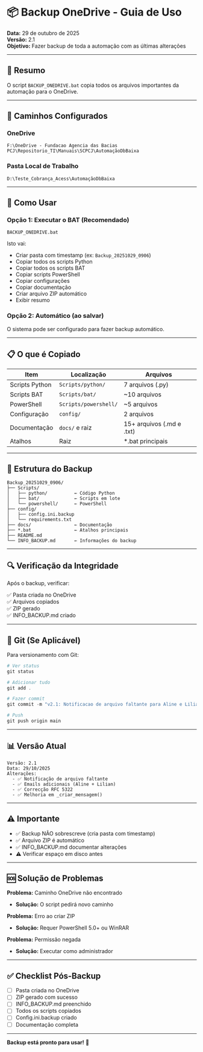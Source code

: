 # 📦 Backup OneDrive - Guia de Uso

**Data:** 29 de outubro de 2025  
**Versão:** 2.1  
**Objetivo:** Fazer backup de toda a automação com as últimas alterações

---

## 🎯 Resumo

O script `BACKUP_ONEDRIVE.bat` copia todos os arquivos importantes da automação para o OneDrive.

---

## 📍 Caminhos Configurados

### OneDrive
```
F:\OneDrive - Fundacao Agencia das Bacias PCJ\Repositorio_TI\Manuais\SCPCJ\AutomaçãoDbBaixa
```

### Pasta Local de Trabalho
```
D:\Teste_Cobrança_Acess\AutomaçãoDbBaixa
```

---

## 🚀 Como Usar

### Opção 1: Executar o BAT (Recomendado)
```batch
BACKUP_ONEDRIVE.bat
```

Isto vai:
- Criar pasta com timestamp (ex: `Backup_20251029_0906`)
- Copiar todos os scripts Python
- Copiar todos os scripts BAT
- Copiar scripts PowerShell
- Copiar configurações
- Copiar documentação
- Criar arquivo ZIP automático
- Exibir resumo

### Opção 2: Automático (ao salvar)
O sistema pode ser configurado para fazer backup automático.

---

## 📋 O que é Copiado

| Item | Localização | Arquivos |
|------|-----------|----------|
| Scripts Python | `Scripts/python/` | 7 arquivos (.py) |
| Scripts BAT | `Scripts/bat/` | ~10 arquivos |
| PowerShell | `Scripts/powershell/` | ~5 arquivos |
| Configuração | `config/` | 2 arquivos |
| Documentação | `docs/` e raiz | 15+ arquivos (.md e .txt) |
| Atalhos | Raiz | *.bat principais |

---

## 📝 Estrutura do Backup

```
Backup_20251029_0906/
├── Scripts/
│   ├── python/          ← Código Python
│   ├── bat/             ← Scripts em lote
│   └── powershell/      ← PowerShell
├── config/
│   ├── config.ini.backup
│   └── requirements.txt
├── docs/                ← Documentação
├── *.bat                ← Atalhos principais
├── README.md
└── INFO_BACKUP.md       ← Informações do backup
```

---

## 🔍 Verificação da Integridade

Após o backup, verificar:

✅ Pasta criada no OneDrive  
✅ Arquivos copiados  
✅ ZIP gerado  
✅ INFO_BACKUP.md criado  

---

## 🌳 Git (Se Aplicável)

Para versionamento com Git:

```powershell
# Ver status
git status

# Adicionar tudo
git add .

# Fazer commit
git commit -m "v2.1: Notificacao de arquivo faltante para Aline e Lilian"

# Push
git push origin main
```

---

## 📊 Versão Atual

```
Versão: 2.1
Data: 29/10/2025
Alterações:
  - ✅ Notificação de arquivo faltante
  - ✅ Emails adicionais (Aline + Lilian)
  - ✅ Correcção RFC 5322
  - ✅ Melhoria em _criar_mensagem()
```

---

## ⚠️ Importante

- ✅ Backup NÃO sobrescreve (cria pasta com timestamp)
- ✅ Arquivo ZIP é automático
- ✅ INFO_BACKUP.md documentar alterações
- ⚠️ Verificar espaço em disco antes

---

## 🆘 Solução de Problemas

**Problema:** Caminho OneDrive não encontrado
- **Solução:** O script pedirá novo caminho

**Problema:** Erro ao criar ZIP
- **Solução:** Requer PowerShell 5.0+ ou WinRAR

**Problema:** Permissão negada
- **Solução:** Executar como administrador

---

## ✅ Checklist Pós-Backup

- [ ] Pasta criada no OneDrive
- [ ] ZIP gerado com sucesso
- [ ] INFO_BACKUP.md preenchido
- [ ] Todos os scripts copiados
- [ ] Config.ini.backup criado
- [ ] Documentação completa

---

**Backup está pronto para usar!** 🎉

